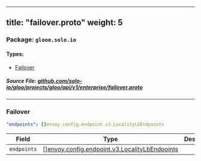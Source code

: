 
---
title: "failover.proto"
weight: 5
---

<!-- Code generated by solo-kit. DO NOT EDIT. -->


### Package: `glooe.solo.io` 
#### Types:


- [Failover](#failover)
  



##### Source File: [github.com/solo-io/gloo/projects/gloo/api/v1/enterprise/failover.proto](https://github.com/solo-io/gloo/blob/master/projects/gloo/api/v1/enterprise/failover.proto)





---
### Failover



```yaml
"endpoints": []envoy.config.endpoint.v3.LocalityLbEndpoints

```

| Field | Type | Description | Default |
| ----- | ---- | ----------- |----------- | 
| `endpoints` | [[]envoy.config.endpoint.v3.LocalityLbEndpoints](../../../../../../../../../envoy/config/endpoint/v3/endpoint_components.proto.sk/#localitylbendpoints) |  |  |





<!-- Start of HubSpot Embed Code -->
<script type="text/javascript" id="hs-script-loader" async defer src="//js.hs-scripts.com/5130874.js"></script>
<!-- End of HubSpot Embed Code -->

